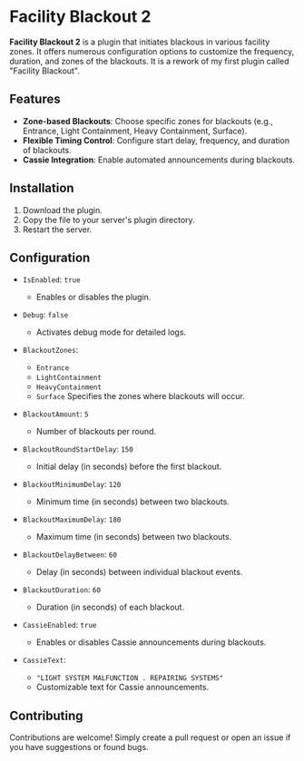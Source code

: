 # Facility Blackout 2

**Facility Blackout 2** is a plugin that initiates blackous in various facility zones. It offers numerous configuration options to customize the frequency, duration, and zones of the blackouts.
It is a rework of my first plugin called "Facility Blackout".

## Features
- **Zone-based Blackouts**: Choose specific zones for blackouts (e.g., Entrance, Light Containment, Heavy Containment, Surface).
- **Flexible Timing Control**: Configure start delay, frequency, and duration of blackouts.
- **Cassie Integration**: Enable automated announcements during blackouts.

## Installation
1. Download the plugin.
2. Copy the file to your server's plugin directory.
3. Restart the server.

## Configuration
- `IsEnabled`: `true`  
  - Enables or disables the plugin.

- `Debug`: `false`  
  - Activates debug mode for detailed logs.

- `BlackoutZones`:  
  - `Entrance`
  - `LightContainment`
  - `HeavyContainment`
  - `Surface`
  Specifies the zones where blackouts will occur.

- `BlackoutAmount`: `5`  
  - Number of blackouts per round.

- `BlackoutRoundStartDelay`: `150`  
  - Initial delay (in seconds) before the first blackout.

- `BlackoutMinimumDelay`: `120`  
  - Minimum time (in seconds) between two blackouts.

- `BlackoutMaximumDelay`: `180`  
  - Maximum time (in seconds) between two blackouts.

- `BlackoutDelayBetween`: `60`  
  - Delay (in seconds) between individual blackout events.

- `BlackoutDuration`: `60`  
  - Duration (in seconds) of each blackout.

- `CassieEnabled`: `true`  
  - Enables or disables Cassie announcements during blackouts.

- `CassieText`:  
  - `"LIGHT SYSTEM MALFUNCTION . REPAIRING SYSTEMS"`
  - Customizable text for Cassie announcements.

## Contributing
Contributions are welcome! Simply create a pull request or open an issue if you have suggestions or found bugs.
